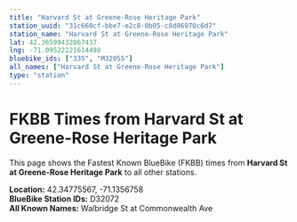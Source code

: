 ```yaml
---
title: "Harvard St at Greene-Rose Heritage Park"
station_uuid: "31c660cf-bbe7-e2c8-0b05-c8d86970c6d7"
station_name: "Harvard St at Greene-Rose Heritage Park"
lat: 42.36599432867437
lng: -71.09522221614498
bluebike_ids: ["335", "M32055"]
all_names: ["Harvard St at Greene-Rose Heritage Park"]
type: "station"
---
```


# FKBB Times from Harvard St at Greene-Rose Heritage Park

This page shows the Fastest Known BlueBike (FKBB) times from **Harvard St at Greene-Rose Heritage Park** to all other stations.

**Location:** 42.34775567, -71.1356758  
**BlueBike Station IDs:** D32072  
**All Known Names:** Walbridge St at Commonwealth Ave

